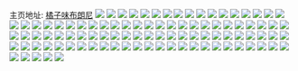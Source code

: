 主页地址: [橘子味布朗尼](https://weibo.com/u/1946241973) 
![](https://wx4.sinaimg.cn/mw2000/74014bb5gy1h9f88orvnrj22c03404qs.jpg) 
![](https://wx4.sinaimg.cn/mw2000/74014bb5gy1h9f8m8psjjj21qt2bqqv5.jpg) 
![](https://wx4.sinaimg.cn/mw2000/74014bb5gy1h9f8m4sau0j22c03404qq.jpg) 
![](https://wx4.sinaimg.cn/mw2000/74014bb5gy1h9f8lfb96vj22c03404qr.jpg) 
![](https://wx4.sinaimg.cn/mw2000/74014bb5gy1h9f86vt3e2j22752yib2b.jpg) 
![](https://wx4.sinaimg.cn/mw2000/74014bb5gy1h8rnfhsqh2j22c03407wi.jpg) 
![](https://wx4.sinaimg.cn/mw2000/74014bb5gy1h8rnfj1xe3j22c0340u0y.jpg) 
![](https://wx4.sinaimg.cn/mw2000/74014bb5gy1h8rnfnqrt8j22462tmu0y.jpg) 
![](https://wx4.sinaimg.cn/mw2000/74014bb5gy1h8rng61294j22c0340kjn.jpg) 
![](https://wx4.sinaimg.cn/mw2000/74014bb5gy1h8rnfkdwttj22c03404qq.jpg) 
![](https://wx4.sinaimg.cn/mw2000/74014bb5gy1h8rnfovo8dj22c03407wi.jpg) 
![](https://wx4.sinaimg.cn/mw2000/74014bb5gy1h8ro9yv5ehj22c0340hdt.jpg) 
![](https://wx4.sinaimg.cn/mw2000/74014bb5gy1h8rnhmays6j22c0340e83.jpg) 
![](https://wx4.sinaimg.cn/mw2000/74014bb5gy1h8ro99z98uj227q2ybhdt.jpg) 
![](https://wx4.sinaimg.cn/mw2000/74014bb5gy1h7ffk88smzj22c0340b2a.jpg) 
![](https://wx4.sinaimg.cn/mw2000/74014bb5gy1h7ffkcqdj3j21kw23uqv5.jpg) 
![](https://wx4.sinaimg.cn/mw2000/74014bb5gy1h7ffkh2a0jj21kw23unpd.jpg) 
![](https://wx4.sinaimg.cn/mw2000/74014bb5gy1h7ffke8ecdj22bb332qpk.jpg) 
![](https://wx4.sinaimg.cn/mw2000/74014bb5gy1h7ffl7weq6j21ee1v7hdt.jpg) 
![](https://wx4.sinaimg.cn/mw2000/74014bb5gy1h7ffkgagnkj22bb332kjn.jpg) 
![](https://wx4.sinaimg.cn/mw2000/74014bb5gy1h7ffl9urfuj22c0340qv5.jpg) 
![](https://wx4.sinaimg.cn/mw2000/74014bb5gy1h7ffl8wdupj21kw23ukjl.jpg) 
![](https://wx4.sinaimg.cn/mw2000/74014bb5gy1h7ffkbyavpj21kw23u4qq.jpg) 
![](https://wx4.sinaimg.cn/mw2000/74014bb5ly1h6vhdb9iu1j22c03407wh.jpg) 
![](https://wx4.sinaimg.cn/mw2000/74014bb5ly1h6vhdc3j96j21401dr102.jpg) 
![](https://wx4.sinaimg.cn/mw2000/74014bb5ly1h6vhd8lwx9j21401dz43t.jpg) 
![](https://wx4.sinaimg.cn/mw2000/74014bb5ly1h6vhddmg4nj21401dzah5.jpg) 
![](https://wx4.sinaimg.cn/mw2000/74014bb5ly1h6vhdg6imoj21401dzna8.jpg) 
![](https://wx4.sinaimg.cn/mw2000/74014bb5ly1h6vi5kp5psj23402c0hdt.jpg) 
![](https://wx4.sinaimg.cn/mw2000/74014bb5ly1h6vhdcuk7yj21401dz7gh.jpg) 
![](https://wx4.sinaimg.cn/mw2000/74014bb5ly1h6vhdh1f1rj21401dzqbe.jpg) 
![](https://wx4.sinaimg.cn/mw2000/74014bb5ly1h6vhdfbr8wj23402c04qq.jpg) 
![](https://wx4.sinaimg.cn/mw2000/74014bb5ly1h6vhd9z5q9j21xq2kzb29.jpg) 
![](https://wx4.sinaimg.cn/mw2000/74014bb5ly1h6viap7opgj22c03401kx.jpg) 
![](https://wx4.sinaimg.cn/mw2000/74014bb5ly1h6sh1ja9sdj21311g11gb.jpg) 
![](https://wx4.sinaimg.cn/mw2000/74014bb5ly1h6sh1ihqzkj21nq2y61kx.jpg) 
![](https://wx4.sinaimg.cn/mw2000/74014bb5ly1h6sh1h6tpuj218g1mokcl.jpg) 
![](https://wx4.sinaimg.cn/mw2000/74014bb5ly1h6sh1dtdijj20xw197aon.jpg) 
![](https://wx4.sinaimg.cn/mw2000/74014bb5ly1h6sh1h6tpuj218g1mokcl.jpg) 
![](https://wx4.sinaimg.cn/mw2000/74014bb5ly1h6sh1k2cjjj218g1mou0a.jpg) 
![](https://wx4.sinaimg.cn/mw2000/74014bb5ly1h6sh1ktuvij218g1mo4my.jpg) 
![](https://wx4.sinaimg.cn/mw2000/74014bb5ly1h6quj29woxj22bb3321l1.jpg) 
![](https://wx4.sinaimg.cn/mw2000/74014bb5ly1h6qujqeeg2j23402c0hdt.jpg) 
![](https://wx4.sinaimg.cn/mw2000/74014bb5ly1h6quj7j1jgj22232qsx6r.jpg) 
![](https://wx4.sinaimg.cn/mw2000/74014bb5ly1h6qvehv91oj21401dz44d.jpg) 
![](https://wx4.sinaimg.cn/mw2000/74014bb5ly1h6quja2q5cj22c0340b2a.jpg) 
![](https://wx4.sinaimg.cn/mw2000/74014bb5ly1h6qvej811zj21401dzwk8.jpg) 
![](https://wx4.sinaimg.cn/mw2000/74014bb5ly1h6qujf3u0mj22bb3324qt.jpg) 
![](https://wx4.sinaimg.cn/mw2000/74014bb5ly1h6qujjxdoej22bb3321l1.jpg) 
![](https://wx4.sinaimg.cn/mw2000/74014bb5ly1h6qveh4b4cj22c0340h7m.jpg) 
![](https://wx4.sinaimg.cn/mw2000/74014bb5ly1h6qveiecz7j21401dz45n.jpg) 
![](https://wx4.sinaimg.cn/mw2000/74014bb5gy1h5ux2l5hihj22c03404qq.jpg) 
![](https://wx4.sinaimg.cn/mw2000/74014bb5gy1h5uxh8i7f3j22082obb29.jpg) 
![](https://wx4.sinaimg.cn/mw2000/74014bb5gy1h5ux2jiqk7j22c0340x6p.jpg) 
![](https://wx4.sinaimg.cn/mw2000/74014bb5gy1h5uxhccmfcj22c03404qq.jpg) 
![](https://wx4.sinaimg.cn/mw2000/74014bb5gy1h5ux2i0mx2j22c0340e82.jpg) 
![](https://wx4.sinaimg.cn/mw2000/74014bb5gy1h5ux2mppefj22c0340gzo.jpg) 
![](https://wx4.sinaimg.cn/mw2000/74014bb5gy1h5uxhe64bpj22c03404jf.jpg) 
![](https://wx4.sinaimg.cn/mw2000/74014bb5gy1h5uxhgkubfj22232qs7wj.jpg) 
![](https://wx4.sinaimg.cn/mw2000/74014bb5gy1h5ux2g5994j22c0340qg7.jpg) 
![](https://wx4.sinaimg.cn/mw2000/74014bb5gy1h5uxhacxj6j22c0340b2a.jpg) 
![](https://wx4.sinaimg.cn/mw2000/74014bb5gy1h5ux2bs5llj22c0340qv6.jpg) 
![](https://wx4.sinaimg.cn/mw2000/74014bb5gy1h5uxhjmrqtj22c0340kjn.jpg) 
![](https://wx4.sinaimg.cn/mw2000/74014bb5gy1gsoyygy9lhj20ku0rs42o.jpg) 
![](https://wx4.sinaimg.cn/mw2000/74014bb5gy1gsoyxpelwgj21th2f8b29.jpg) 
![](https://wx4.sinaimg.cn/mw2000/74014bb5gy1gsoz0wv3pwj20ku0rstd0.jpg) 
![](https://wx4.sinaimg.cn/mw2000/74014bb5gy1gsoznkhihej22c0340qv6.jpg) 
![](https://wx4.sinaimg.cn/mw2000/74014bb5gy1gsoyxr7ck6j22c0340x6q.jpg) 
![](https://wx4.sinaimg.cn/mw2000/74014bb5gy1gsoyxnzupuj22c0340x6q.jpg) 
![](https://wx4.sinaimg.cn/mw2000/74014bb5gy1gsoyxurbk9j21px2akkjl.jpg) 
![](https://wx4.sinaimg.cn/mw2000/74014bb5gy1gsoyxsy665j22c02c0x6p.jpg) 
![](https://wx4.sinaimg.cn/mw2000/0027Ierzgy1gsoyxyajz4j61t52ev1ky02.jpg) 
![](https://wx4.sinaimg.cn/mw2000/74014bb5gy1gsoyyc23fdj22c0340x6p.jpg) 
![](https://wx4.sinaimg.cn/mw2000/74014bb5gy1gsoyyg5zkwj21861mwqt0.jpg) 
![](https://wx4.sinaimg.cn/mw2000/74014bb5gy1gsoyyed3a3j21w82iz4qq.jpg) 
![](https://wx4.sinaimg.cn/mw2000/74014bb5gy1gsoz9e5hxjj217n1m7e4l.jpg) 
![](https://wx4.sinaimg.cn/mw2000/74014bb5gy1gsozetim30j23402c0npe.jpg) 
![](https://wx4.sinaimg.cn/mw2000/0027Ierzgy1gsozkdzjyuj63402c04qr02.jpg) 
![](https://wx4.sinaimg.cn/mw2000/74014bb5gy1gsozkha7a4j22c0340npe.jpg) 
![](https://wx4.sinaimg.cn/mw2000/74014bb5gy1gqkl9ub9a7j22dz38mqv5.jpg) 
![](https://wx4.sinaimg.cn/mw2000/74014bb5gy1gqkkspskdhj22dw38qnpd.jpg) 
![](https://wx4.sinaimg.cn/mw2000/74014bb5gy1gqkkti0eifj22e238ib29.jpg) 
![](https://wx4.sinaimg.cn/mw2000/74014bb5gy1gqkkstfqj5j22dz38m4qp.jpg) 
![](https://wx4.sinaimg.cn/mw2000/74014bb5gy1gqkl3r0bwgj229o3erkjm.jpg) 
![](https://wx4.sinaimg.cn/mw2000/74014bb5gy1gqkl2m090ij22e238i7wh.jpg) 
![](https://wx4.sinaimg.cn/mw2000/74014bb5gy1gqklfhicssj22bs3bo1ky.jpg) 
![](https://wx4.sinaimg.cn/mw2000/74014bb5gy1gqkkss25n1j22e238i7wh.jpg) 
![](https://wx4.sinaimg.cn/mw2000/74014bb5gy1gqkl5tc8fjj22fp36bqv6.jpg) 
![](https://wx4.sinaimg.cn/mw2000/74014bb5gy1gqkl5bmglcj22ft367npd.jpg) 
![](https://wx4.sinaimg.cn/mw2000/74014bb5gy1gqklnltgfrj21pd4jee82.jpg) 
![](https://wx4.sinaimg.cn/mw2000/74014bb5gy1gqklnn8qdbj21uz45ob2a.jpg) 
![](https://wx4.sinaimg.cn/mw2000/74014bb5gy1gkycbd5p1bj23402c0hdu.jpg) 
![](https://wx4.sinaimg.cn/mw2000/74014bb5gy1gl6fgewrq6j23402c0npe.jpg) 
![](https://wx4.sinaimg.cn/mw2000/74014bb5gy1gl6fm4s9ksj230k29cnpe.jpg) 
![](https://wx4.sinaimg.cn/mw2000/74014bb5gy1gl6flshjpzj22c03404qq.jpg) 
![](https://wx4.sinaimg.cn/mw2000/74014bb5gy1gl6flxwavxj22c0340qv5.jpg) 
![](https://wx4.sinaimg.cn/mw2000/74014bb5gy1gl6fh9cip5j23402c0hdv.jpg) 
